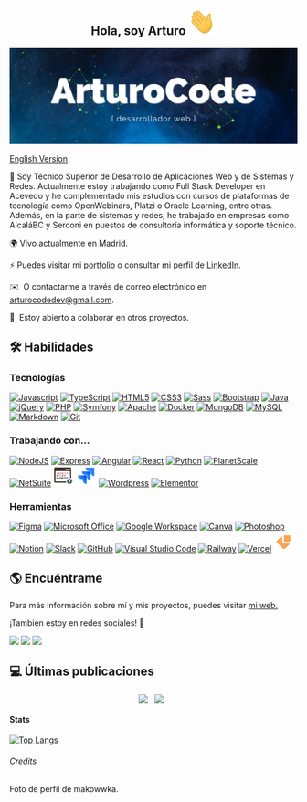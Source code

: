 
## <div align="center">Hola, soy Arturo <img src="./img/hand.gif" width="48px" height="48px"/></div>

<img src="./img/ArturoCode_header.png"/>

[English Version](https://github.com/ArturoCode/ArturoCode/blob/main/README-EN.md)

📜 Soy Técnico Superior de Desarrollo de Aplicaciones Web y de Sistemas y Redes. Actualmente estoy trabajando como Full Stack Developer en Acevedo y he complementado mis estudios con cursos de plataformas de tecnología como OpenWebinars, Platzi o Oracle Learning, entre otras. Además, en la parte de sistemas y redes, he trabajado en empresas como AlcaláBC y Serconi en puestos de consultoría informática y soporte técnico.

🌍 Vivo actualmente en Madrid.

⚡ Puedes visitar mi [portfolio](https://arturocode.vercel.app/) o consultar mi perfil de [LinkedIn](https://www.linkedin.com/in/arturo-urbanos-vara).

✉️  O contactarme a través de correo electrónico en [arturocodedev@gmail.com](mailto:arturocodedev@gmail.com). 

🤝  Estoy abierto a colaborar en otros proyectos.

## 🛠️ Habilidades

### Tecnologías

<p align="left">
<a href="https://developer.mozilla.org/en-US/docs/Web/JavaScript" target="_blank" rel="noreferrer"><img src="https://raw.githubusercontent.com/danielcranney/readme-generator/main/public/icons/skills/javascript-colored.svg" width="36" height="36" alt="Javascript" /></a>
<a href="https://www.typescriptlang.org/" target="_blank" rel="noreferrer"><img src="https://raw.githubusercontent.com/danielcranney/readme-generator/main/public/icons/skills/typescript-colored.svg" width="36" height="36" alt="TypeScript" /></a>
<a href="https://developer.mozilla.org/en-US/docs/Glossary/HTML5" target="_blank" rel="noreferrer"><img src="https://raw.githubusercontent.com/danielcranney/readme-generator/main/public/icons/skills/html5-colored.svg" width="36" height="36" alt="HTML5" /></a>
<a href="https://www.w3.org/TR/CSS/#css" target="_blank" rel="noreferrer"><img src="https://raw.githubusercontent.com/danielcranney/readme-generator/main/public/icons/skills/css3-colored.svg" width="36" height="36" alt="CSS3" /></a>
<a href="https://sass-lang.com/" target="_blank" rel="noreferrer"><img src="https://raw.githubusercontent.com/danielcranney/readme-generator/main/public/icons/skills/sass-colored.svg" width="36" height="36" alt="Sass" /></a>
<a href="https://getbootstrap.com/" target="_blank" rel="noreferrer"><img src="https://raw.githubusercontent.com/danielcranney/profileme-dev/main/public/icons/skills/bootstrap-colored.svg" width="36" height="36" alt="Bootstrap" /></a>
<a href="https://docs.oracle.com/en/java/" target="_blank" rel="noreferrer"><img src="https://raw.githubusercontent.com/danielcranney/profileme-dev/main/public/icons/skills/java-colored.svg" width="36" height="36" alt="Java" /></a>
<a href="https://api.jquery.com/" target="_blank" rel="noreferrer"><img src="https://raw.githubusercontent.com/danielcranney/profileme-dev/main/public/icons/skills/jquery-colored.svg" width="36" height="36" alt="jQuery" /></a>
<a href="https://www.php.net/docs.php" target="_blank" rel="noreferrer"><img src="https://raw.githubusercontent.com/danielcranney/profileme-dev/main/public/icons/skills/php-colored.svg" width="36" height="36" alt="PHP" /></a>
<a href="https://symfony.com/doc/current/index.html" target="_blank" rel="noreferrer"><img src="https://img.icons8.com/color/48/000000/symfony.png" width="36" height="36" alt="Symfony" /></a>
<a href="https://httpd.apache.org/docs/" target="_blank" rel="noreferrer"><img src="https://img.icons8.com/external-tal-revivo-shadow-tal-revivo/96/000000/external-apache-a-free-and-open-source-cross-platform-web-server-software-logo-shadow-tal-revivo.png" width="36" height="36" alt="Apache" /></a>
<a href="https://docs.docker.com/" target="_blank" rel="noreferrer"><img src="https://img.icons8.com/fluency/48/000000/docker.png" width="36" height="36" alt="Docker" /></a>
<a href="https://www.mongodb.com/docs/" target="_blank" rel="noreferrer"><img src="https://raw.githubusercontent.com/danielcranney/profileme-dev/main/public/icons/skills/mongodb-colored.svg" width="36" height="36" alt="MongoDB" /></a>
<a href="https://dev.mysql.com/" target="_blank" rel="noreferrer"><img src="https://raw.githubusercontent.com/danielcranney/profileme-dev/main/public/icons/skills/mysql-colored.svg" width="36" height="36" alt="MySQL" /></a>
<a href="https://www.markdownguide.org/" target="_blank" rel="noreferrer"><img src="https://img.icons8.com/office/40/null/markdown.png" width="36" height="36" alt="Markdown" /></a>
<a href="https://git-scm.com/doc" target="_blank" rel="noreferrer"><img src="https://img.icons8.com/color/96/000000/git.png" width="36" height="36" alt="Git" /></a>
</p>

### Trabajando con...

<p align="left">
<a href="https://nodejs.org/en/" target="_blank" rel="noreferrer"><img src="https://raw.githubusercontent.com/danielcranney/readme-generator/main/public/icons/skills/nodejs-colored.svg" width="36" height="36" alt="NodeJS" /></a>
<a href="http://expressjs.com/" target="_blank" rel="noreferrer"><img src="https://img.icons8.com/office/40/null/express-js.png" width="36" height="36" alt="Express" /></a>
<a href="https://angular.io/docs" target="_blank" rel="noreferrer"><img src="https://raw.githubusercontent.com/danielcranney/profileme-dev/main/public/icons/skills/angularjs-colored.svg" width="36" height="36" alt="Angular" /></a>
<a href="https://es.reactjs.org/" target="_blank" rel="noreferrer"><img src="https://raw.githubusercontent.com/danielcranney/readme-generator/main/public/icons/skills/react-colored.svg" width="36" height="36" alt="React" /></a>
<a href="https://www.python.org/" target="_blank" rel="noreferrer"><img src="https://raw.githubusercontent.com/danielcranney/readme-generator/main/public/icons/skills/python-colored.svg" width="36" height="36" alt="Python" /></a>
<a href="https://planetscale.com/docs" target="_blank" rel="noreferrer"><img src="https://api.iconify.design/logos/planetscale.svg" style="background-color: white;" width="36" height="36" alt="PlanetScale" /></a>
<a href="https://docs.oracle.com/en/cloud/saas/netsuite/index.html" target="_blank" rel="noreferrer"><img src="https://cdn.worldvectorlogo.com/logos/netsuite.svg" width="36" height="36" alt="NetSuite" /></a>
<a href="https://docs.oracle.com/en/cloud/saas/netsuite/ns-online-help/set_1502135122.html" target="_blank" rel="noreferrer"><img src="./img/suitescript.png" height="36" alt="SuiteScript" /></a>
<a href="https://www.atlassian.com/es/software/jira/service-management/product-guide/overview" target="_blank" rel="noreferrer"><img src="./img/jira.png" width="36" height="36" alt="Jira" /></a>
<a href="https://wordpress.org/" target="_blank" rel="noreferrer"><img src="https://s.w.org/style/images/about/WordPress-logotype-wmark.png" width="42" height="42" alt="Wordpress" /></a>
<a href="https://elementor.com/features/wordpress/" target="_blank" rel="noreferrer"><img src="https://darrelwilson.com/wp-content/uploads/2020/10/DW_logos_elementor_logo-150x150.png" width="36" height="36" alt="Elementor" /></a>
</p>

### Herramientas

<p align="left">
<a href="https://www.figma.com/" target="_blank" rel="noreferrer"><img src="https://raw.githubusercontent.com/danielcranney/profileme-dev/main/public/icons/skills/figma-colored.svg" width="36" height="36" alt="Figma" /></a>
<a href="https://www.office.com" target="_blank" rel="noreferrer"><img src="https://img.icons8.com/color/96/000000/office-365.png" width="36" height="36" alt="Microsoft Office" /></a>
<a href="https://workspace.google.com/" target="_blank" rel="noreferrer"><img src="https://img.icons8.com/color/96/000000/google-logo.png" width="36" height="36" alt="Google Workspace" /></a>
<a href="https://www.canva.com/es_es/" target="_blank" rel="noreferrer"><img src="https://img.icons8.com/plasticine/100/000000/canva.png" width="36" height="36" alt="Canva" /></a>
<a href="https://www.adobe.com/es/products/photoshop.html" target="_blank" rel="noreferrer"><img src="https://raw.githubusercontent.com/danielcranney/profileme-dev/main/public/icons/skills/photoshop-colored.svg" width="36" height="36" alt="Photoshop" /></a>
<a href="http://notion.so/" target="_blank" rel="noreferrer"><img src="https://img.icons8.com/nolan/64/notion.png" width="36" height="36" alt="Notion" /></a>
<a href="https://slack.com/intl/es-es/" target="_blank" rel="noreferrer"><img src="https://img.icons8.com/color/96/000000/slack-new.png" width="36" height="36" alt="Slack" /></a>
<a href="https://github.com/" target="_blank" rel="noreferrer"><img src="https://cdn-icons-png.flaticon.com/512/733/733553.png" width="36" height="36" alt="GitHub" /></a>
<a href="https://code.visualstudio.com/" target="_blank" rel="noreferrer"><img src="https://img.icons8.com/color/96/000000/visual-studio-code-2019.png" width="36" height="36" alt="Visual Studio Code" /></a>
<a href="https://docs.railway.app/" target="_blank" rel="noreferrer"><img src="https://api.iconify.design/simple-icons/railway.svg" style="background-color: white;" width="36" height="36" alt="Railway" /></a>
<a href="https://vercel.com/docs" target="_blank" rel="noreferrer"><img src="https://api.iconify.design/logos/vercel-icon.svg" style="background-color: white;" width="36" height="36" alt="Vercel" /></a>
<a href="https://www.emailjs.com/docs/" target="_blank" rel="noreferrer"><img src="./img/emailjs.png" width="36" height="36" alt="EmailJS" /></a>
</p>

## 🌎 Encuéntrame

Para más información sobre mí y mis proyectos, puedes visitar [mi web.](https://arturocode.vercel.app/) 

¡También estoy en redes sociales! 📱

<p align="left">
<a href="https://www.twitter.com/ArturoCode"><img src="https://img.shields.io/badge/Twitter-1DA1F2?style=for-the-badge&logo=twitter&logoColor=white"/></a> 
<a href="https://www.linkedin.com/in/arturo-urbanos-vara"><img src="https://img.shields.io/badge/LinkedIn-0077B5?style=for-the-badge&logo=linkedin&logoColor=white"/></a> 
<a href="https://www.buymeacoffee.com/arturocode"><img src="https://img.shields.io/badge/Buy_Me_A_Coffee-FFDD00?style=for-the-badge&logo=buy-me-a-coffee&logoColor=black"/></a>
</p>

## 💻 Últimas publicaciones

<p align="center">
<a href="https://arturocodeblog.super.site/entradas/te-ayudo-a-crear-tu-pgina-web-con-notion-y-super" target="blank"><img align="center" width="300px" src="https://public-files.gumroad.com/ck8aetnbnoi7x5mxlom94ljfzyrz"/></a>&nbsp;&nbsp;
<a href="https://arturocodeblog.super.site/entradas/tu-pgina-principal-de-notion-perfecta" target="blank"><img align="center" width="300px" src="https://public-files.gumroad.com/m8ulyco87clm1ilbioj1ia0ulh67"/></a>&nbsp;&nbsp;
</p>

#### Stats

[![Top Langs](https://github-readme-stats.vercel.app/api/top-langs/?username=arturocode&hide=css&layout=compact)](https://github.com/anuraghazra/github-readme-stats)
        
###### Credits

Foto de perfil de makowwka.
